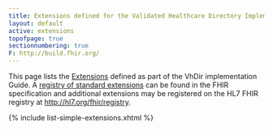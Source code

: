 ```yaml
---
title: Extensions defined for the Validated Healthcare Directory Implementation Guide
layout: default
active: extensions
topofpage: true
sectionnumbering: true
F: http://build.fhir.org/
---
```



This page lists the [Extensions](http://hl7.org/fhir/STU3/extensibility.html) defined as part of the VhDir implementation Guide. A [registry of standard extensions](http://hl7.org/fhir/STU3/extensibility-registry.html) can be found in the FHIR specification and additional extensions may be registered on the HL7 FHIR registry at http://hl7.org/fhir/registry.

{% include list-simple-extensions.xhtml %}
